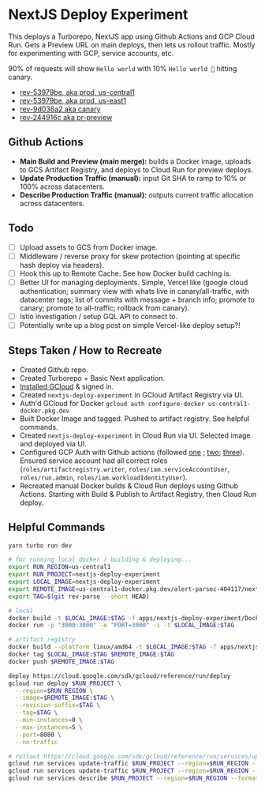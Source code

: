 # NextJS Deploy Experiment

This deploys a Turborepo, NextJS app using Github Actions and GCP Cloud Run. Gets a Preview URL on main deploys, then lets us rollout traffic. Mostly for experimenting with GCP, service accounts, etc.

90% of requests will show `Hello world` with 10% `Hello world 🐤` hitting canary.

- [rev-53979be, aka prod, us-central1](https://nextjs-deploy-experiment-szlazhzr7q-uc.a.run.app/)
- [rev-53979be, aka prod, us-east1](https://nextjs-deploy-experiment-szlazhzr7q-uc.a.run.app/)
- [rev-9d036a2 aka canary](https://rev-58437bd---nextjs-deploy-experiment-szlazhzr7q-uc.a.run.app/)
- [rev-244916c aka pr-preview](https://rev-244916c---nextjs-deploy-experiment-szlazhzr7q-uc.a.run.app/)

## Github Actions

- **Main Build and Preview (main merge):** builds a Docker image, uploads to GCS Artifact Registry, and deploys to Cloud Run for preview deploys.
- **Update Production Traffic (manual):** input Git SHA to ramp to 10% or 100% across datacenters.
- **Describe Production Traffic (manual):** outputs current traffic allocation across datacenters.

## Todo

- [ ] Upload assets to GCS from Docker image.
- [ ] Middleware / reverse proxy for skew protection (pointing at specific hash deploy via headers).
- [ ] Hook this up to Remote Cache. See how Docker build caching is.
- [ ] Better UI for managing deployments. Simple, Vercel like (google cloud authentication; summary view with whats live in canary/all-traffic, with datacenter tags; list of commits with message + branch info; promote to canary; promote to all-traffic; rollback from canary).
- [ ] Istio investigation / setup GQL API to connect to.
- [ ] Potentially write up a blog post on simple Vercel-like deploy setup?!

## Steps Taken / How to Recreate

- Created Github repo.
- Created Turborepo + Basic Next application.
- [Installed GCloud](https://cloud.google.com/sdk/docs/install) & signed in.
- Created `nextjs-deploy-experiment` in GCloud Artifact Registry via UI.
- Auth'd GCloud for Docker `gcloud auth configure-docker us-central1-docker.pkg.dev`
- Built Docker Image and tagged. Pushed to artifact registry. See helpful commands.
- Created `nextjs-deploy-experiment` in Cloud Run via UI. Selected image and deployed via UI.
- Configured GCP Auth with Github actions (followed [one](https://cloud.google.com/blog/products/identity-security/enabling-keyless-authentication-from-github-actions) ; [two](https://github.com/google-github-actions/auth); [three](https://gist.github.com/palewire/12c4b2b974ef735d22da7493cf7f4d37)). Ensured service account had all correct roles (`roles/artifactregistry.writer`, `roles/iam.serviceAccountUser`, `roles/run.admin`, `roles/iam.workloadIdentityUser`).
- Recreated manual Docker builds & Cloud Run deploys using Github Actions. Starting with Build & Publish to Artifact Registry, then Cloud Run deploy.

## Helpful Commands

```sh
yarn turbo run dev

# for running local docker / building & deploying...
export RUN_REGION=us-central1
export RUN_PROJECT=nextjs-deploy-experiment
export LOCAL_IMAGE=nextjs-deploy-experiment
export REMOTE_IMAGE=us-central1-docker.pkg.dev/alert-parsec-404117/nextjs-deploy-experiment/nextjs-deploy-experiment
export TAG=$(git rev-parse --short HEAD)

# local
docker build -t $LOCAL_IMAGE:$TAG -f apps/nextjs-deploy-experiment/Dockerfile .
docker run -p "3000:3000" -e "PORT=3000" -i -t $LOCAL_IMAGE:$TAG

# artifact registry
docker build --platform linux/amd64 -t $LOCAL_IMAGE:$TAG -f apps/nextjs-deploy-experiment/Dockerfile .
docker tag $LOCAL_IMAGE:$TAG $REMOTE_IMAGE:$TAG
docker push $REMOTE_IMAGE:$TAG

deploy https://cloud.google.com/sdk/gcloud/reference/run/deploy
gcloud run deploy $RUN_PROJECT \
  --region=$RUN_REGION \
  --image=$REMOTE_IMAGE:$TAG \
  --revision-suffix=$TAG \
  --tag=$TAG \
  --min-instances=0 \
  --max-instances=5 \
  --port=8080 \
  --no-traffic

# rollout https://cloud.google.com/sdk/gcloud/reference/run/services/update-traffic
gcloud run services update-traffic $RUN_PROJECT --region=$RUN_REGION --to-revisions=$RUN_PROJECT-$TAG=10
gcloud run services update-traffic $RUN_PROJECT --region=$RUN_REGION --to-revisions=$RUN_PROJECT-$TAG=100
gcloud run services describe $RUN_PROJECT --region=$RUN_REGION --format=json
```
